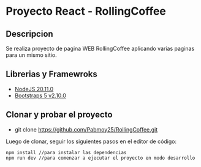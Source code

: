 # Proyecto React - RollingCoffee

## Descripcion

Se realiza proyecto de pagina WEB RollingCoffee aplicando varias paginas para un mismo sitio.

## Librerias y Framewroks

- [NodeJS 20.11.0](https://nodejs.org/en)
- [Bootstraps 5 v2.10.0](https://react-bootstrap.netlify.app) 

## Clonar y probar el proyecto

- git clone https://github.com/Pabmoy25/RollingCoffee.git

Luego de clonar, seguir los siguientes pasos en el editor de código:

```
npm install //para instalar las dependencias
npm run dev //para comenzar a ejecutar el proyecto en modo desarrollo
```

